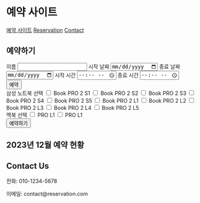 <html>
<head>
  <title>예약 사이트</title>
  <link rel="stylesheet" href="style.css"> <!-- 별도의 CSS 파일 링크 -->
  <link rel="stylesheet" href="https://cdnjs.cloudflare.com/ajax/libs/fullcalendar/3.10.2/fullcalendar.min.css"> <!-- FullCalendar CSS 파일 링크 -->
  <script src="https://cdnjs.cloudflare.com/ajax/libs/moment.js/2.29.1/moment.min.js"></script> <!-- Moment.js 라이브러리 파일 링크 -->
  <script src="https://code.jquery.com/jquery-3.6.0.min.js"> <!-- jQuery 라이브러리 파일 링크 -->
  <script src="https://cdnjs.cloudflare.com/ajax/libs/fullcalendar/3.10.2/fullcalendar.min.js"></script>
  <script src="calendar.js"></script> <!-- 캘린더 관련 자바스크립트 파일 링크 -->
  <script src="reservation.js"></script> <!-- 예약 관련 자바스크립트 파일 링크 -->
</head>
<body>
  <div class="container">
    <div class="header">
      <h1>예약 사이트</h1>
      <nav>
        <a href="#" class="active">예약 사이트</a> <!-- 예약 사이트가 기본 활성화된 상태로 표시 -->
        <a href="#reservation-form">Reservation</a> <!-- Reservation 섹션으로 스크롤 이동 -->
        <a href="#contact-us">Contact</a> <!-- Contact 섹션으로 스크롤 이동 -->
      </nav>
    </div>
    <div class="main" id="reservation-form"> <!-- id를 이용하여 Reservation 섹션으로 스크롤 이동할 수 있도록 함 -->
      <h2>예약하기</h2>
        <form id="reservation-form">
        <label for="name">이름</label>
        <input type="text" id="name" name="name" required>
        <label for="start-date">시작 날짜</label>
        <input type="date" id="start-date" name="start-date" required>
        <label for="end-date">종료 날짜</label>
        <input type="date" id="end-date" name="end-date" required>
        <label for="start-time">시작 시간</label>
        <input type="time" id="start-time" name="start-time" required>
        <label for="end-time">종료 시간</label>
        <input type="time" id="end-time" name="end-time" required>
        <input type="submit" value="예약">
        <br>
        <label for="samsung">삼성 노트북 선택</label>
        <input type="checkbox" id="samsung1" name="samsung[]" value="1"> Book PRO 2 S1
        <input type="checkbox" id="samsung2" name="samsung[]" value="2"> Book PRO 2 S2
        <input type="checkbox" id="samsung3" name="samsung[]" value="3"> Book PRO 2 S3
        <input type="checkbox" id="samsung3" name="samsung[]" value="3"> Book PRO 2 S4
        <input type="checkbox" id="samsung3" name="samsung[]" value="3"> Book PRO 2 S5
        <input type="checkbox" id="samsung3" name="samsung[]" value="3"> Book PRO 2 L1
        <input type="checkbox" id="samsung3" name="samsung[]" value="3"> Book PRO 2 L2
        <input type="checkbox" id="samsung3" name="samsung[]" value="3"> Book PRO 2 L3
        <input type="checkbox" id="samsung3" name="samsung[]" value="3"> Book PRO 2 L4
        <input type="checkbox" id="samsung3" name="samsung[]" value="3"> Book PRO 2 L5
        <!-- 나머지 체크박스들도 동일하게 추가 -->
        <br>
        <label for="macbook">맥북 선택</label>
        <input type="checkbox" id="macbook1" name="macbook[]" value="1"> PRO L1
        <input type="checkbox" id="macbook2" name="macbook[]" value="2"> PRO L1
        <br>
        <input type="submit" value="예약하기">
      </form>
    </div>
    <div class="footer">
      <div class="calendar">
        <h2>2023년 12월 예약 현황</h2>
        <div id="calendar"></div> <!-- 예약 현황을 표시할 캘린더 영역 -->
      </div>
      <div class="info" id="contact-us"> <!-- id를 이용하여 Contact 섹션으로 스크롤 이동할 수 있도록 함 -->
        <h2>Contact Us</h2>
        <p>전화: 010-1234-5678</p>
        <p>이메일: contact@reservation.com</p>
      </div>
    </div>
  </div>
</body>
</html>

